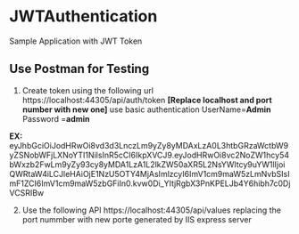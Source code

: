 # JWTAuthentication
 Sample Application with JWT Token
 ## Use Postman for Testing
 1. Create token using the following url https://localhost:44305/api/auth/token **[Replace localhost and port number with new one]**  use basic authentication UserName=**Admin** Password =**admin**
 
   **EX:** eyJhbGciOiJodHRwOi8vd3d3LnczLm9yZy8yMDAxLzA0L3htbGRzaWctbW9yZSNobWFjLXNoYTI1NiIsInR5cCI6IkpXVCJ9.eyJodHRwOi8vc2NoZW1hcy54bWxzb2FwLm9yZy93cy8yMDA1LzA1L2lkZW50aXR5L2NsYWltcy9uYW1lIjoiQWRtaW4iLCJleHAiOjE1NzU5OTY4MjAsImlzcyI6ImV1cm9maW5zLmNvbSIsImF1ZCI6ImV1cm9maW5zbGFiIn0.kvw0Di_YItjRgbX3PnKPELJb4Y6hibh7c0DjVCSRIBw
   
   
2. Use the following API https://localhost:44305/api/values replacing the port nummber with new porte generated by IIS express server
